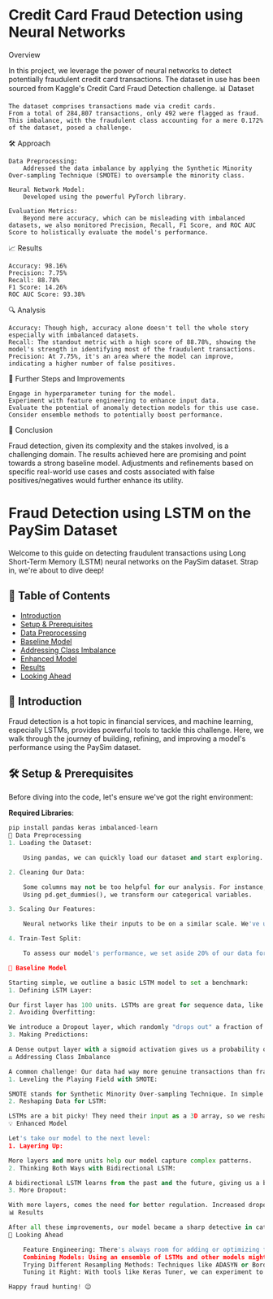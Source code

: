 # Credit Card Fraud Detection using Neural Networks
Overview

In this project, we leverage the power of neural networks to detect potentially fraudulent credit card transactions. The dataset in use has been sourced from Kaggle's Credit Card Fraud Detection challenge.
📊 Dataset

    The dataset comprises transactions made via credit cards.
    From a total of 284,807 transactions, only 492 were flagged as fraud.
    This imbalance, with the fraudulent class accounting for a mere 0.172% of the dataset, posed a challenge.

🛠 Approach

    Data Preprocessing:
        Addressed the data imbalance by applying the Synthetic Minority Over-sampling Technique (SMOTE) to oversample the minority class.

    Neural Network Model:
        Developed using the powerful PyTorch library.

    Evaluation Metrics:
        Beyond mere accuracy, which can be misleading with imbalanced datasets, we also monitored Precision, Recall, F1 Score, and ROC AUC Score to holistically evaluate the model's performance.

📈 Results

    Accuracy: 98.16%
    Precision: 7.75%
    Recall: 88.78%
    F1 Score: 14.26%
    ROC AUC Score: 93.38%

🔍 Analysis

    Accuracy: Though high, accuracy alone doesn't tell the whole story especially with imbalanced datasets.
    Recall: The standout metric with a high score of 88.78%, showing the model's strength in identifying most of the fraudulent transactions.
    Precision: At 7.75%, it's an area where the model can improve, indicating a higher number of false positives.

🚀 Further Steps and Improvements

    Engage in hyperparameter tuning for the model.
    Experiment with feature engineering to enhance input data.
    Evaluate the potential of anomaly detection models for this use case.
    Consider ensemble methods to potentially boost performance.

📝 Conclusion

Fraud detection, given its complexity and the stakes involved, is a challenging domain. The results achieved here are promising and point towards a strong baseline model. Adjustments and refinements based on specific real-world use cases and costs associated with false positives/negatives would further enhance its utility.


# Fraud Detection using LSTM on the PaySim Dataset

Welcome to this guide on detecting fraudulent transactions using Long Short-Term Memory (LSTM) neural networks on the PaySim dataset. Strap in, we're about to dive deep!

## 📖 Table of Contents

- [Introduction](#introduction)
- [Setup & Prerequisites](#setup--prerequisites)
- [Data Preprocessing](#data-preprocessing)
- [Baseline Model](#baseline-model)
- [Addressing Class Imbalance](#addressing-class-imbalance)
- [Enhanced Model](#enhanced-model)
- [Results](#results)
- [Looking Ahead](#looking-ahead)

## 🚀 Introduction

Fraud detection is a hot topic in financial services, and machine learning, especially LSTMs, provides powerful tools to tackle this challenge. Here, we walk through the journey of building, refining, and improving a model's performance using the PaySim dataset.

## 🛠 Setup & Prerequisites

Before diving into the code, let's ensure we've got the right environment:

**Required Libraries**:
```python
pip install pandas keras imbalanced-learn
🔧 Data Preprocessing
1. Loading the Dataset:

    Using pandas, we can quickly load our dataset and start exploring.

2. Cleaning Our Data:

    Some columns may not be too helpful for our analysis. For instance, nameOrig, nameDest, and isFlaggedFraud can be removed.
    Using pd.get_dummies(), we transform our categorical variables.

3. Scaling Our Features:

    Neural networks like their inputs to be on a similar scale. We've utilized the MinMaxScaler to normalize our numerical columns, ensuring they're between 0 and 1.

4. Train-Test Split:

    To assess our model's performance, we set aside 20% of our data for testing.

🧠 Baseline Model

Starting simple, we outline a basic LSTM model to set a benchmark:
1. Defining LSTM Layer:

Our first layer has 100 units. LSTMs are great for sequence data, like time-series (or transactions in our case).
2. Avoiding Overfitting:

We introduce a Dropout layer, which randomly "drops out" a fraction of its inputs. This helps our model generalize better.
3. Making Predictions:

A Dense output layer with a sigmoid activation gives us a probability of whether a transaction is fraudulent.
⚖ Addressing Class Imbalance

A common challenge! Our data had way more genuine transactions than fraudulent ones, which can bias our model:
1. Leveling the Playing Field with SMOTE:

SMOTE stands for Synthetic Minority Over-sampling Technique. In simple terms, it creates "synthetic" samples of the minority class, making our classes balanced.
2. Reshaping Data for LSTM:

LSTMs are a bit picky! They need their input as a 3D array, so we reshape accordingly.
💡 Enhanced Model

Let's take our model to the next level:
1. Layering Up:

More layers and more units help our model capture complex patterns.
2. Thinking Both Ways with Bidirectional LSTM:

A bidirectional LSTM learns from the past and the future, giving us a broader perspective on our data.
3. More Dropout:

With more layers, comes the need for better regulation. Increased dropout layers help.
📊 Results

After all these improvements, our model became a sharp detective in catching fraudulent transactions! The precision and recall values showed that our model can now effectively pinpoint and recall most fraudulent transactions.
🌟 Looking Ahead

    Feature Engineering: There's always room for adding or optimizing features for better performance.
    Combining Models: Using an ensemble of LSTMs and other models might yield even better results.
    Trying Different Resampling Methods: Techniques like ADASYN or Borderline-SMOTE offer alternatives to SMOTE.
    Tuning it Right: With tools like Keras Tuner, we can experiment to find the perfect hyperparameters for our model.

Happy fraud hunting! 😉
